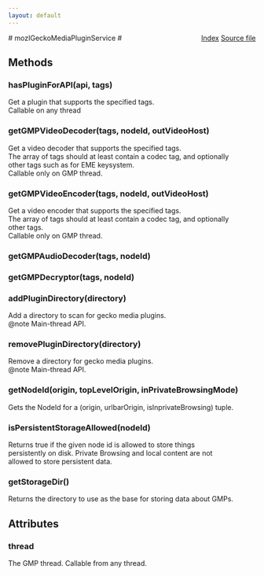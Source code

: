 ```yaml
---
layout: default
---
```

<div class='links' style='float:right'><a href="../index.html">Index</a>
<a href="http://dxr.mozilla.org/mozilla-central/source/dom/media/gmp/mozIGeckoMediaPluginService.idl">Source file</a>
</div>
# mozIGeckoMediaPluginService #

## Methods ##

### hasPluginForAPI(api, tags) ###
  
Get a plugin that supports the specified tags.  
Callable on any thread  
  

### getGMPVideoDecoder(tags, nodeId, outVideoHost) ###
  
Get a video decoder that supports the specified tags.  
The array of tags should at least contain a codec tag, and optionally  
other tags such as for EME keysystem.  
Callable only on GMP thread.  
  

### getGMPVideoEncoder(tags, nodeId, outVideoHost) ###
  
Get a video encoder that supports the specified tags.  
The array of tags should at least contain a codec tag, and optionally  
other tags.  
Callable only on GMP thread.  
  

### getGMPAudioDecoder(tags, nodeId) ###

### getGMPDecryptor(tags, nodeId) ###

### addPluginDirectory(directory) ###
  
Add a directory to scan for gecko media plugins.  
@note Main-thread API.  
  

### removePluginDirectory(directory) ###
  
Remove a directory for gecko media plugins.  
@note Main-thread API.  
  

### getNodeId(origin, topLevelOrigin, inPrivateBrowsingMode) ###
  
Gets the NodeId for a (origin, urlbarOrigin, isInprivateBrowsing) tuple.  
  

### isPersistentStorageAllowed(nodeId) ###
  
Returns true if the given node id is allowed to store things  
persistently on disk. Private Browsing and local content are not  
allowed to store persistent data.  
  

### getStorageDir() ###
  
Returns the directory to use as the base for storing data about GMPs.  
  

## Attributes ##

### thread ###
  
The GMP thread. Callable from any thread.  
  
